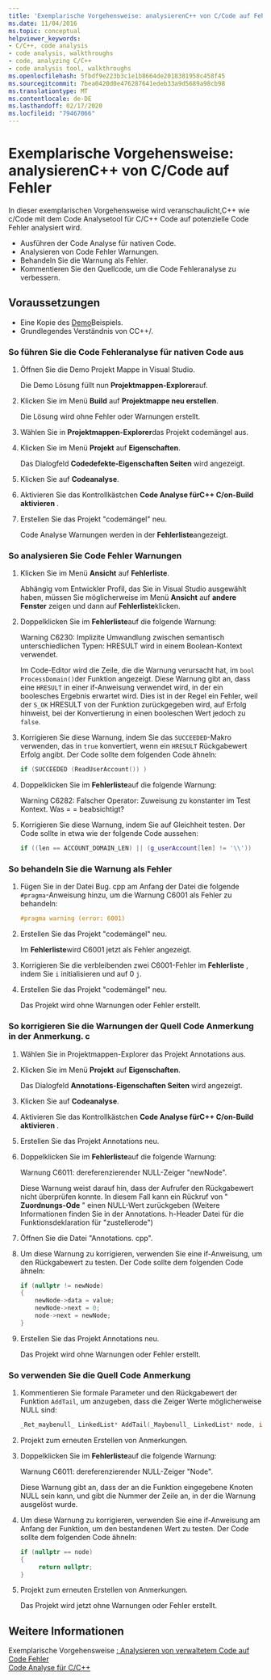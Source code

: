 ```yaml
---
title: 'Exemplarische Vorgehensweise: analysierenC++ von C/Code auf Fehler'
ms.date: 11/04/2016
ms.topic: conceptual
helpviewer_keywords:
- C/C++, code analysis
- code analysis, walkthroughs
- code, analyzing C/C++
- code analysis tool, walkthroughs
ms.openlocfilehash: 5fbdf9e223b3c1e1b8664de2018381958c458f45
ms.sourcegitcommit: 7bea0420d0e476287641edeb33a9d5689a98cb98
ms.translationtype: MT
ms.contentlocale: de-DE
ms.lasthandoff: 02/17/2020
ms.locfileid: "79467066"
---
```

# <a name="walkthrough-analyzing-cc-code-for-defects"></a>Exemplarische Vorgehensweise: analysierenC++ von C/Code auf Fehler

In dieser exemplarischen Vorgehensweise wird veranschaulicht,C++ wie c/Code mit dem Code Analysetool für C/C++ Code auf potenzielle Code Fehler analysiert wird.

- Ausführen der Code Analyse für nativen Code.
- Analysieren von Code Fehler Warnungen.
- Behandeln Sie die Warnung als Fehler.
- Kommentieren Sie den Quellcode, um die Code Fehleranalyse zu verbessern.

## <a name="prerequisites"></a>Voraussetzungen

- Eine Kopie des [Demo](../code-quality/demo-sample.md)Beispiels.
- Grundlegendes Verständnis von CC++/.

### <a name="to-run-code-defect-analysis-on-native-code"></a>So führen Sie die Code Fehleranalyse für nativen Code aus

1. Öffnen Sie die Demo Projekt Mappe in Visual Studio.

     Die Demo Lösung füllt nun **Projektmappen-Explorer**auf.

1. Klicken Sie im Menü **Build** auf **Projektmappe neu erstellen**.

     Die Lösung wird ohne Fehler oder Warnungen erstellt.

1. Wählen Sie in **Projektmappen-Explorer**das Projekt codemängel aus.

1. Klicken Sie im Menü **Projekt** auf **Eigenschaften**.

     Das Dialogfeld **Codedefekte-Eigenschaften Seiten** wird angezeigt.

1. Klicken Sie auf **Codeanalyse**.

1. Aktivieren Sie das Kontrollkästchen **Code Analyse fürC++ C/on-Build aktivieren** .

1. Erstellen Sie das Projekt "codemängel" neu.

     Code Analyse Warnungen werden in der **Fehlerliste**angezeigt.

### <a name="to-analyze-code-defect-warnings"></a>So analysieren Sie Code Fehler Warnungen

1. Klicken Sie im Menü **Ansicht** auf **Fehlerliste**.

     Abhängig vom Entwickler Profil, das Sie in Visual Studio ausgewählt haben, müssen Sie möglicherweise im Menü **Ansicht** auf **andere Fenster** zeigen und dann auf **Fehlerliste**klicken.

1. Doppelklicken Sie im **Fehlerliste**auf die folgende Warnung:

     Warning C6230: Implizite Umwandlung zwischen semantisch unterschiedlichen Typen: HRESULT wird in einem Boolean-Kontext verwendet.

     Im Code-Editor wird die Zeile, die die Warnung verursacht hat, im `bool ProcessDomain()`der Funktion angezeigt. Diese Warnung gibt an, dass eine `HRESULT` in einer if-Anweisung verwendet wird, in der ein boolesches Ergebnis erwartet wird.  Dies ist in der Regel ein Fehler, weil der `S_OK` HRESULT von der Funktion zurückgegeben wird, auf Erfolg hinweist, bei der Konvertierung in einen booleschen Wert jedoch zu `false`.

1. Korrigieren Sie diese Warnung, indem Sie das `SUCCEEDED`-Makro verwenden, das in `true` konvertiert, wenn ein `HRESULT` Rückgabewert Erfolg angibt. Der Code sollte dem folgenden Code ähneln:

   ```cpp
   if (SUCCEEDED (ReadUserAccount()) )
   ```

1. Doppelklicken Sie im **Fehlerliste**auf die folgende Warnung:

     Warning C6282: Falscher Operator: Zuweisung zu konstanter im Test Kontext. Was = = beabsichtigt?

1. Korrigieren Sie diese Warnung, indem Sie auf Gleichheit testen. Der Code sollte in etwa wie der folgende Code aussehen:

   ```cpp
   if ((len == ACCOUNT_DOMAIN_LEN) || (g_userAccount[len] != '\\'))
   ```

### <a name="to-treat-warning-as-an-error"></a>So behandeln Sie die Warnung als Fehler

1. Fügen Sie in der Datei Bug. cpp am Anfang der Datei die folgende `#pragma`-Anweisung hinzu, um die Warnung C6001 als Fehler zu behandeln:

   ```cpp
   #pragma warning (error: 6001)
   ```

1. Erstellen Sie das Projekt "codemängel" neu.

     Im **Fehlerliste**wird C6001 jetzt als Fehler angezeigt.

1. Korrigieren Sie die verbleibenden zwei C6001-Fehler im **Fehlerliste** , indem Sie `i` initialisieren und auf 0 `j`.

1. Erstellen Sie das Projekt "codemängel" neu.

     Das Projekt wird ohne Warnungen oder Fehler erstellt.

### <a name="to-correct-the-source-code-annotation-warnings-in-annotationc"></a>So korrigieren Sie die Warnungen der Quell Code Anmerkung in der Anmerkung. c

1. Wählen Sie in Projektmappen-Explorer das Projekt Annotations aus.

1. Klicken Sie im Menü **Projekt** auf **Eigenschaften**.

     Das Dialogfeld **Annotations-Eigenschaften Seiten** wird angezeigt.

1. Klicken Sie auf **Codeanalyse**.

1. Aktivieren Sie das Kontrollkästchen **Code Analyse fürC++ C/on-Build aktivieren** .

1. Erstellen Sie das Projekt Annotations neu.

1. Doppelklicken Sie im **Fehlerliste**auf die folgende Warnung:

     Warnung C6011: dereferenzierender NULL-Zeiger "newNode".

     Diese Warnung weist darauf hin, dass der Aufrufer den Rückgabewert nicht überprüfen konnte. In diesem Fall kann ein Rückruf von " **Zuordnungs-Ode** " einen NULL-Wert zurückgeben (Weitere Informationen finden Sie in der Annotations. h-Header Datei für die Funktionsdeklaration für "zustellerode")

1. Öffnen Sie die Datei "Annotations. cpp".

1. Um diese Warnung zu korrigieren, verwenden Sie eine if-Anweisung, um den Rückgabewert zu testen. Der Code sollte dem folgenden Code ähneln:

   ```cpp
   if (nullptr != newNode)
   {
       newNode->data = value;
       newNode->next = 0;
       node->next = newNode;
   }
   ```

1. Erstellen Sie das Projekt Annotations neu.

     Das Projekt wird ohne Warnungen oder Fehler erstellt.

### <a name="to-use-source-code-annotation"></a>So verwenden Sie die Quell Code Anmerkung

1. Kommentieren Sie formale Parameter und den Rückgabewert der Funktion `AddTail`, um anzugeben, dass die Zeiger Werte möglicherweise NULL sind:

   ```cpp
   _Ret_maybenull_ LinkedList* AddTail(_Maybenull_ LinkedList* node, int value)
   ```

1. Projekt zum erneuten Erstellen von Anmerkungen.

1. Doppelklicken Sie im **Fehlerliste**auf die folgende Warnung:

     Warnung C6011: dereferenzierender NULL-Zeiger "Node".

     Diese Warnung gibt an, dass der an die Funktion eingegebene Knoten NULL sein kann, und gibt die Nummer der Zeile an, in der die Warnung ausgelöst wurde.

1. Um diese Warnung zu korrigieren, verwenden Sie eine if-Anweisung am Anfang der Funktion, um den bestandenen Wert zu testen. Der Code sollte dem folgenden Code ähneln:

   ```cpp
   if (nullptr == node)
   {
        return nullptr;
   }
   ```

1. Projekt zum erneuten Erstellen von Anmerkungen.

     Das Projekt wird jetzt ohne Warnungen oder Fehler erstellt.

## <a name="see-also"></a>Weitere Informationen

Exemplarische Vorgehensweise [: Analysieren von verwaltetem Code auf Code Fehler](/visualstudio/code-quality/walkthrough-analyzing-managed-code-for-code-defects)\
[Code Analyse für C/C++](../code-quality/code-analysis-for-c-cpp-overview.md)
